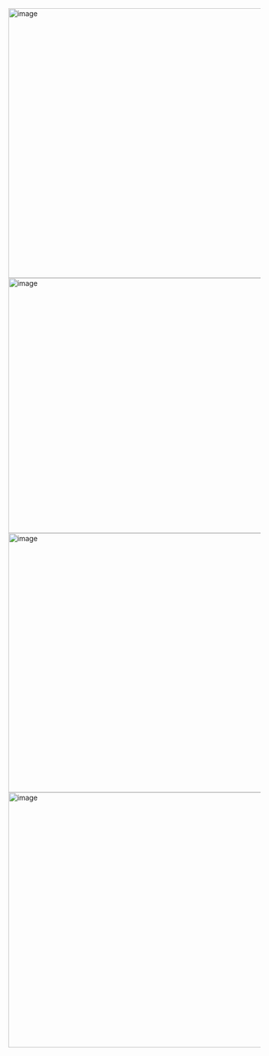 

<img width="870" height="539" alt="image" src="https://github.com/user-attachments/assets/276bf510-2943-47fb-be51-e455dc2db2d5" />

<img width="823" height="510" alt="image" src="https://github.com/user-attachments/assets/98ba8407-2906-4fe8-a69d-12be15479740" />

<img width="862" height="518" alt="image" src="https://github.com/user-attachments/assets/0e2569ae-dade-4d5f-8d79-0844ea1c8ec7" />

<img width="873" height="510" alt="image" src="https://github.com/user-attachments/assets/ef8431eb-d6c2-4207-999f-716299b187e4" />

